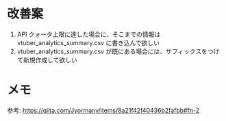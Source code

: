# 改善案
1. API クォータ上限に達した場合に、そこまでの情報は vtuber_analytics_summary.csv に書き込んで欲しい
2. vtuber_analytics_summary.csv が既にある場合には、サフィックスをつけて新規作成して欲しい

# メモ
参考: 
https://qiita.com/Jyormany/items/8a21f42f40436b2fafbb#fn-2